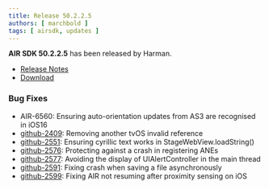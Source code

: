 ```yaml
---
title: Release 50.2.2.5
authors: [ marchbold ]
tags: [ airsdk, updates ]
---
```



**AIR SDK 50.2.2.5** has been released by Harman.  

- [Release Notes](https://airsdk.harman.com/api/versions/50.2.2.5/release-notes/Release_Notes_AIR_SDK_50.2.2.pdf)  
- [Download](https://airsdk.harman.com/download/50.2.2.5)  


### Bug Fixes    

- AIR-6560: Ensuring auto-orientation updates from AS3 are recognised in iOS16
- [github-2409](https://github.com/airsdk/Adobe-Runtime-Support/issues/2409): Removing another tvOS invalid reference
- [github-2551](https://github.com/airsdk/Adobe-Runtime-Support/issues/2551): Ensuring cyrillic text works in StageWebView.loadString()
- [github-2576](https://github.com/airsdk/Adobe-Runtime-Support/issues/2576): Protecting against a crash in registering ANEs
- [github-2577](https://github.com/airsdk/Adobe-Runtime-Support/issues/2577): Avoiding the display of UIAlertController in the main thread
- [github-2591](https://github.com/airsdk/Adobe-Runtime-Support/issues/2591): Fixing crash when saving a file asynchronously
- [github-2599](https://github.com/airsdk/Adobe-Runtime-Support/issues/2599): Fixing AIR not resuming after proximity sensing on iOS